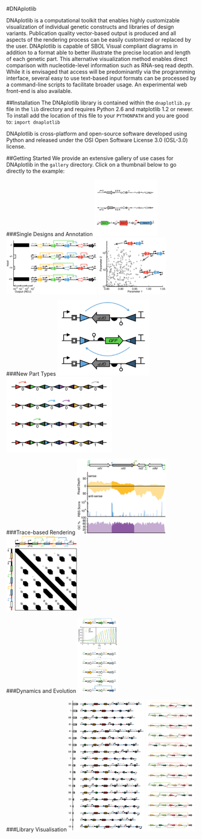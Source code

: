 #DNAplotlib

DNAplotlib is a computational toolkit that enables highly customizable visualization of individual genetic constructs and libraries of design variants. Publication quality vector-based output is produced and all aspects of the rendering process can be easily customized or replaced by the user. DNAplotlib is capable of SBOL Visual compliant diagrams in addition to a format able to better illustrate the precise location and length of each genetic part. This alternative visualization method enables direct comparison with nucleotide-level information such as RNA-seq read depth. While it is envisaged that access will be predominantly via the programming interface, several easy to use text-based input formats can be processed by a command-line scripts to facilitate broader usage. An experimental web front-end is also available.

##Installation
The DNAplotlib library is contained within the `dnaplotlib.py` file in the `lib` directory and requires Python 2.6 and matplotlib 1.2 or newer. To install add the location of this file to your `PYTHONPATH` and you are good to: `import dnaplotlib`

DNAplotlib is cross-platform and open-source software developed using Python and released under the OSI Open Software License 3.0 (OSL-3.0) license.

##Getting Started
We provide an extensive gallery of use cases for DNAplotlib in the `gallery` directory. Click on a thumbnail below to go directly to the example:

###Single Designs and Annotation
<a href="gallery/all_parts"><img src="gallery/all_parts/all_parts.png" height="150px"/></a>
<a href="gallery/xnor_truthtable"><img src="gallery/xnor_truthtable/xnor_truthtable.png" height="150px"/></a>
<a href="gallery/scatter_annotate"><img src="gallery/scatter_annotate/scatter_annotate.png" height="150px"/></a>

###New Part Types
<a href="gallery/recombinase_not_gate"><img src="gallery/recombinase_not_gate/recombinase_not_gate.png" height="200px"/></a>
<a href="gallery/recombinase_array"><img src="gallery/recombinase_array/recombinase_array.png" height="200px"/></a>

###Trace-based Rendering
<a href="gallery/multiple_traces"><img src="gallery/multiple_traces/multiple_traces.png" height="200px"/></a>
<a href="gallery/rotated_design"><img src="gallery/rotated_design/rotated_design.png" height="200px"/></a>

###Dynamics and Evolution
<a href="gallery/repressilator_animate"><img src="gallery/repressilator_animate/repressilator_animate.png" height="200px"/></a>

###Library Visualisation
<a href="gallery/variants_library"><img src="gallery/variants_library/variants_library.png" height="350px"/></a>
<a href="gallery/order_orientation_library"><img src="gallery/order_orientation_library/order_orientation_library.png" height="350px"/></a>




